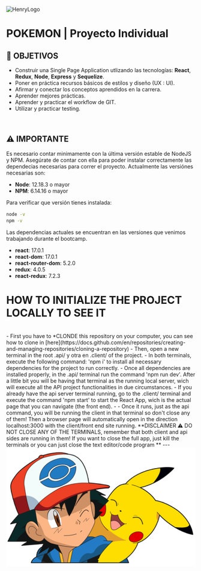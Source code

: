 ![HenryLogo](https://d31uz8lwfmyn8g.cloudfront.net/Assets/logo-henry-white-lg.png)

# **POKEMON** | Proyecto Individual

## **📌 OBJETIVOS**

-  Construir una Single Page Application utlizando las tecnologías: **React**, **Redux**, **Node**, **Express** y **Sequelize**.
-  Poner en práctica recursos básicos de estilos y diseño (UX : UI).
-  Afirmar y conectar los conceptos aprendidos en la carrera.
-  Aprender mejores prácticas.
-  Aprender y practicar el workflow de GIT.
-  Utilizar y practicar testing.

<br />


## **⚠️ IMPORTANTE**

Es necesario contar minimamente con la última versión estable de NodeJS y NPM. Asegúrate de contar con ella para poder instalar correctamente las dependecias necesarias para correr el proyecto. Actualmente las versiónes necesarias son:

-  **Node**: 12.18.3 o mayor
-  **NPM**: 6.14.16 o mayor

Para verificar que versión tienes instalada:

```bash
node -v
npm -v
```
 Las dependencias actuales se encuentran en las versiones que venimos trabajando durante el bootcamp.

-  **react**: 17.0.1
-  **react-dom**: 17.0.1
-  **react-router-dom**: 5.2.0
-  **redux**: 4.0.5
-  **react-redux**: 7.2.3

# **HOW TO INITIALIZE THE PROJECT LOCALLY TO SEE IT**
<br/>
   - First you have to *CLONDE this repository on your computer, you can see how to clone in [here](https://docs.github.com/en/repositories/creating-and-managing-repositories/cloning-a-repository)
   - Then, open a new terminal in the root .api/ y otra en .client/ of the project.
   - In both terminals, execute the following command: 'npm i' to install all necessary dependencies for the project to run correctly.
   - Once all dependencies are installed properly, in the .api/ terminal run the command 'npm run dev'. After a little bit you will be having that terminal as the running local server, wich will execute all the API project functionalities in due circumstances.
   - If you already have the api server terminal running, go to the .client/ terminal and execute the command 'npm start' to start the React App, wich is the actual page that you can navigate (the front end). - 
   - Once it runs, just as the api command, you will be running the client in that terminal so don't close any of them! Then a browser page will automatically open in the direction localhost:3000 with the client/front end site running.
   **DISCLAIMER ⚠ DO NOT CLOSE ANY OF THE TERMINALS, remember that both client and api sides are running in them! If you want to close the full app, just kill the terminals or you can just close the text editor/code program **
---

<br />

<img src="./pokemon.png" alt="" />
